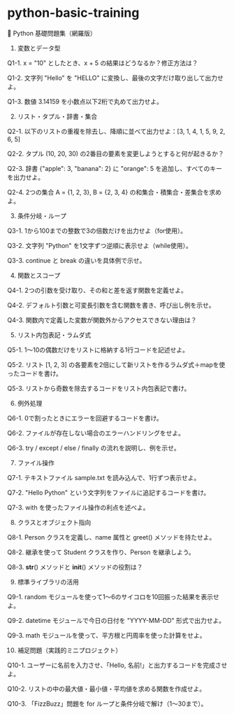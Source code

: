 # python-basic-training
🐍 Python 基礎問題集（網羅版）

1. 変数とデータ型

Q1-1. x = "10" としたとき、x + 5 の結果はどうなるか？修正方法は？

Q1-2. 文字列 "Hello" を "HELLO" に変換し、最後の文字だけ取り出して出力せよ。

Q1-3. 数値 3.14159 を小数点以下2桁で丸めて出力せよ。

2. リスト・タプル・辞書・集合

Q2-1. 以下のリストの重複を除去し、降順に並べて出力せよ：[3, 1, 4, 1, 5, 9, 2, 6, 5]

Q2-2. タプル (10, 20, 30) の2番目の要素を変更しようとすると何が起きるか？

Q2-3. 辞書 {"apple": 3, "banana": 2} に "orange": 5 を追加し、すべてのキーを出力せよ。

Q2-4. 2つの集合 A = {1, 2, 3}, B = {2, 3, 4} の和集合・積集合・差集合を求めよ。

3. 条件分岐・ループ

Q3-1. 1から100までの整数で3の倍数だけを出力せよ（for使用）。

Q3-2. 文字列 "Python" を1文字ずつ逆順に表示せよ（while使用）。

Q3-3. continue と break の違いを具体例で示せ。

4. 関数とスコープ

Q4-1. 2つの引数を受け取り、その和と差を返す関数を定義せよ。

Q4-2. デフォルト引数と可変長引数を含む関数を書き、呼び出し例を示せ。

Q4-3. 関数内で定義した変数が関数外からアクセスできない理由は？

5. リスト内包表記・ラムダ式

Q5-1. 1〜10の偶数だけをリストに格納する1行コードを記述せよ。

Q5-2. リスト [1, 2, 3] の各要素を2倍にして新リストを作るラムダ式＋mapを使ったコードを書け。

Q5-3. リストから奇数を除去するコードをリスト内包表記で書け。

6. 例外処理

Q6-1. 0で割ったときにエラーを回避するコードを書け。

Q6-2. ファイルが存在しない場合のエラーハンドリングをせよ。

Q6-3. try / except / else / finally の流れを説明し、例を示せ。

7. ファイル操作

Q7-1. テキストファイル sample.txt を読み込んで、1行ずつ表示せよ。

Q7-2. "Hello Python" という文字列をファイルに追記するコードを書け。

Q7-3. with を使ったファイル操作の利点を述べよ。

8. クラスとオブジェクト指向

Q8-1. Person クラスを定義し、name 属性と greet() メソッドを持たせよ。

Q8-2. 継承を使って Student クラスを作り、Person を継承しよう。

Q8-3. __str__() メソッドと __init__() メソッドの役割は？

9. 標準ライブラリの活用

Q9-1. random モジュールを使って1〜6のサイコロを10回振った結果を表示せよ。

Q9-2. datetime モジュールで今日の日付を "YYYY-MM-DD" 形式で出力せよ。

Q9-3. math モジュールを使って、平方根と円周率を使った計算をせよ。

10. 補足問題（実践的ミニプロジェクト）

Q10-1. ユーザーに名前を入力させ、「Hello, 名前!」と出力するコードを完成させよ。

Q10-2. リストの中の最大値・最小値・平均値を求める関数を作成せよ。

Q10-3. 「FizzBuzz」問題を for ループと条件分岐で解け（1〜30まで）。
